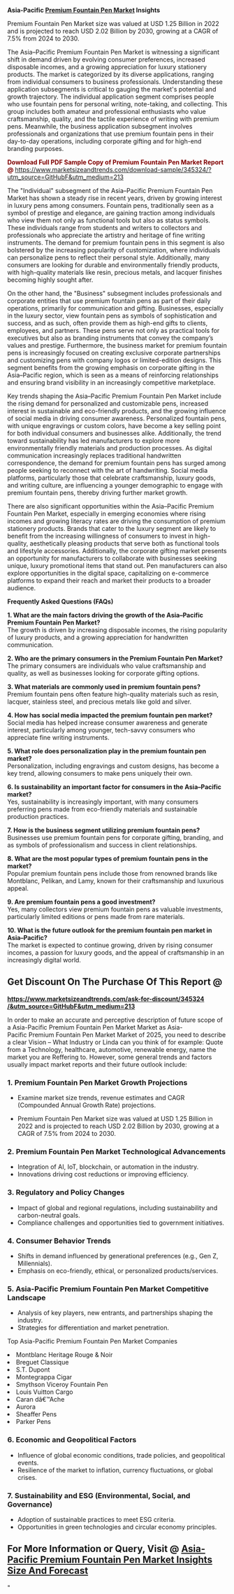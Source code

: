 <p><strong>Asia-Pacific&nbsp;<a href=""https://www.marketsizeandtrends.com/download-sample/345324/&amp;utm_source=GitHubF&amp;utm_medium=213"">Premium Fountain Pen Market</a> Insights</strong></p><p>Premium Fountain Pen Market size was valued at USD 1.25 Billion in 2022 and is projected to reach USD 2.02 Billion by 2030, growing at a CAGR of 7.5% from 2024 to 2030.</p><p><p>The Asia–Pacific Premium Fountain Pen Market is witnessing a significant shift in demand driven by evolving consumer preferences, increased disposable incomes, and a growing appreciation for luxury stationery products. The market is categorized by its diverse applications, ranging from individual consumers to business professionals. Understanding these application subsegments is critical to gauging the market's potential and growth trajectory. The individual application segment comprises people who use fountain pens for personal writing, note-taking, and collecting. This group includes both amateur and professional enthusiasts who value craftsmanship, quality, and the tactile experience of writing with premium pens. Meanwhile, the business application subsegment involves professionals and organizations that use premium fountain pens in their day-to-day operations, including corporate gifting and for high-end branding purposes. <p><strong><span style="color: #800000;">Download Full PDF Sample Copy of Premium Fountain Pen Market Report @</span>&nbsp;</strong><a href="https://www.marketsizeandtrends.com/download-sample/345324/?utm_source=GitHubF&amp;utm_medium=213" target="_blank">https://www.marketsizeandtrends.com/download-sample/345324/?utm_source=GitHubF&amp;utm_medium=213</a></p><p>The "Individual" subsegment of the Asia–Pacific Premium Fountain Pen Market has shown a steady rise in recent years, driven by growing interest in luxury pens among consumers. Fountain pens, traditionally seen as a symbol of prestige and elegance, are gaining traction among individuals who view them not only as functional tools but also as status symbols. These individuals range from students and writers to collectors and professionals who appreciate the artistry and heritage of fine writing instruments. The demand for premium fountain pens in this segment is also bolstered by the increasing popularity of customization, where individuals can personalize pens to reflect their personal style. Additionally, many consumers are looking for durable and environmentally friendly products, with high-quality materials like resin, precious metals, and lacquer finishes becoming highly sought after.<p>On the other hand, the "Business" subsegment includes professionals and corporate entities that use premium fountain pens as part of their daily operations, primarily for communication and gifting. Businesses, especially in the luxury sector, view fountain pens as symbols of sophistication and success, and as such, often provide them as high-end gifts to clients, employees, and partners. These pens serve not only as practical tools for executives but also as branding instruments that convey the company’s values and prestige. Furthermore, the business market for premium fountain pens is increasingly focused on creating exclusive corporate partnerships and customizing pens with company logos or limited-edition designs. This segment benefits from the growing emphasis on corporate gifting in the Asia–Pacific region, which is seen as a means of reinforcing relationships and ensuring brand visibility in an increasingly competitive marketplace.<p>Key trends shaping the Asia–Pacific Premium Fountain Pen Market include the rising demand for personalized and customizable pens, increased interest in sustainable and eco-friendly products, and the growing influence of social media in driving consumer awareness. Personalized fountain pens, with unique engravings or custom colors, have become a key selling point for both individual consumers and businesses alike. Additionally, the trend toward sustainability has led manufacturers to explore more environmentally friendly materials and production processes. As digital communication increasingly replaces traditional handwritten correspondence, the demand for premium fountain pens has surged among people seeking to reconnect with the art of handwriting. Social media platforms, particularly those that celebrate craftsmanship, luxury goods, and writing culture, are influencing a younger demographic to engage with premium fountain pens, thereby driving further market growth.<p>There are also significant opportunities within the Asia–Pacific Premium Fountain Pen Market, especially in emerging economies where rising incomes and growing literacy rates are driving the consumption of premium stationery products. Brands that cater to the luxury segment are likely to benefit from the increasing willingness of consumers to invest in high-quality, aesthetically pleasing products that serve both as functional tools and lifestyle accessories. Additionally, the corporate gifting market presents an opportunity for manufacturers to collaborate with businesses seeking unique, luxury promotional items that stand out. Pen manufacturers can also explore opportunities in the digital space, capitalizing on e-commerce platforms to expand their reach and market their products to a broader audience.<p><strong>Frequently Asked Questions (FAQs)</strong></p><p><strong>1. What are the main factors driving the growth of the Asia–Pacific Premium Fountain Pen Market?</strong><br>The growth is driven by increasing disposable incomes, the rising popularity of luxury products, and a growing appreciation for handwritten communication.</p><p><strong>2. Who are the primary consumers in the Premium Fountain Pen Market?</strong><br>The primary consumers are individuals who value craftsmanship and quality, as well as businesses looking for corporate gifting options.</p><p><strong>3. What materials are commonly used in premium fountain pens?</strong><br>Premium fountain pens often feature high-quality materials such as resin, lacquer, stainless steel, and precious metals like gold and silver.</p><p><strong>4. How has social media impacted the premium fountain pen market?</strong><br>Social media has helped increase consumer awareness and generate interest, particularly among younger, tech-savvy consumers who appreciate fine writing instruments.</p><p><strong>5. What role does personalization play in the premium fountain pen market?</strong><br>Personalization, including engravings and custom designs, has become a key trend, allowing consumers to make pens uniquely their own.</p><p><strong>6. Is sustainability an important factor for consumers in the Asia–Pacific market?</strong><br>Yes, sustainability is increasingly important, with many consumers preferring pens made from eco-friendly materials and sustainable production practices.</p><p><strong>7. How is the business segment utilizing premium fountain pens?</strong><br>Businesses use premium fountain pens for corporate gifting, branding, and as symbols of professionalism and success in client relationships.</p><p><strong>8. What are the most popular types of premium fountain pens in the market?</strong><br>Popular premium fountain pens include those from renowned brands like Montblanc, Pelikan, and Lamy, known for their craftsmanship and luxurious appeal.</p><p><strong>9. Are premium fountain pens a good investment?</strong><br>Yes, many collectors view premium fountain pens as valuable investments, particularly limited editions or pens made from rare materials.</p><p><strong>10. What is the future outlook for the premium fountain pen market in Asia–Pacific?</strong><br>The market is expected to continue growing, driven by rising consumer incomes, a passion for luxury goods, and the appeal of craftsmanship in an increasingly digital world.</p></p><h2><strong>Get Discount On The Purchase Of This Report @&nbsp;</strong></h2><p><strong><a href=""https://www.marketsizeandtrends.com/ask-for-discount/345324/&amp;utm_source=GitHubF&amp;utm_medium=213"" target=""_blank"">https://www.marketsizeandtrends.com/ask-for-discount/345324<br />/&amp;utm_source=GitHubF&amp;utm_medium=213</a></strong></p><p>In order to make an accurate and perceptive description of future scope of a Asia-Pacific&nbsp;Premium Fountain Pen Market Market as Asia-Pacific&nbsp;Premium Fountain Pen Market Market of 2025, you need to describe a clear Vision &ndash; What Industry or Linda can you think of for example: Quote from a Technology, healthcare, automotive, renewable energy, name the market you are Reffering to. However, some general trends and factors usually impact market reports and their future outlook include:</p><h3>1.&nbsp;<strong>Premium Fountain Pen Market Growth Projections</strong></h3><ul><li>Examine market size trends, revenue estimates and CAGR (Compounded Annual Growth Rate) projections.</li><li><p>Premium Fountain Pen Market size was valued at USD 1.25 Billion in 2022 and is projected to reach USD 2.02 Billion by 2030, growing at a CAGR of 7.5% from 2024 to 2030.</p></li></ul><h3>2.&nbsp;<strong>Premium Fountain Pen Market Technological Advancements</strong></h3><ul><li>Integration of AI, IoT, blockchain, or automation in the industry.</li><li>Innovations driving cost reductions or improving efficiency.</li></ul><h3>3.&nbsp;<strong>Regulatory and Policy Changes</strong></h3><ul><li>Impact of global and regional regulations, including sustainability and carbon-neutral goals.</li><li>Compliance challenges and opportunities tied to government initiatives.</li></ul><h3>4.&nbsp;<strong>Consumer Behavior Trends</strong></h3><ul><li>Shifts in demand influenced by generational preferences (e.g., Gen Z, Millennials).</li><li>Emphasis on eco-friendly, ethical, or personalized products/services.</li></ul><h3>5.&nbsp;<strong>Asia-Pacific Premium Fountain Pen Market Competitive Landscape</strong></h3><ul><li>Analysis of key players, new entrants, and partnerships shaping the industry.</li><li>Strategies for differentiation and market penetration.</li></ul><p data-pm-slice=""1 1 []"">Top Asia-Pacific Premium Fountain Pen Market Companies</p><div data-test-id=""""><p><li>Montblanc Heritage Rouge & Noir</li><li> Breguet Classique</li><li> S.T. Dupont</li><li> Montegrappa Cigar</li><li> Smythson Viceroy Fountain Pen</li><li> Louis Vuitton Cargo</li><li> Caran dâ€™Ache</li><li> Aurora</li><li> Sheaffer Pens</li><li> Parker Pens</li></p></div><h3>6.&nbsp;<strong>Economic and Geopolitical Factors</strong></h3><ul><li>Influence of global economic conditions, trade policies, and geopolitical events.</li><li>Resilience of the market to inflation, currency fluctuations, or global crises.</li></ul><h3>7.&nbsp;<strong>Sustainability and ESG (Environmental, Social, and Governance)</strong></h3><ul><li>Adoption of sustainable practices to meet ESG criteria.</li><li>Opportunities in green technologies and circular economy principles.</li></ul><h2><strong>For More Information or Query, Visit @&nbsp;</strong><a href=""https://www.verifiedmarketreports.com/product/premium-fountain-pen-market/"" target=""_blank"">Asia-Pacific Premium Fountain Pen Market Insights Size And Forecast</a></h2>"

